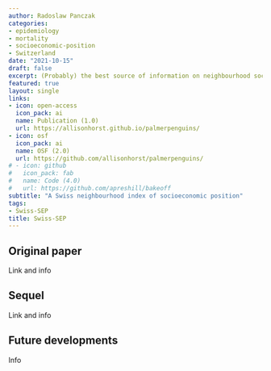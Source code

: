 ```yaml
---
author: Radoslaw Panczak
categories:
- epidemiology
- mortality
- socioeconomic-position
- Switzerland
date: "2021-10-15"
draft: false
excerpt: (Probably) the best source of information on neighbourhood socioeconomic position in Switzerland.
featured: true
layout: single
links:
- icon: open-access
  icon_pack: ai
  name: Publication (1.0)
  url: https://allisonhorst.github.io/palmerpenguins/
- icon: osf
  icon_pack: ai
  name: OSF (2.0)
  url: https://github.com/allisonhorst/palmerpenguins/
# - icon: github
#   icon_pack: fab
#   name: Code (4.0)
#   url: https://github.com/apreshill/bakeoff
subtitle: "A Swiss neighbourhood index of socioeconomic position"
tags:
- Swiss-SEP
title: Swiss-SEP
---
```


## Original paper

Link and info  

## Sequel

Link and info 

## Future developments

Info